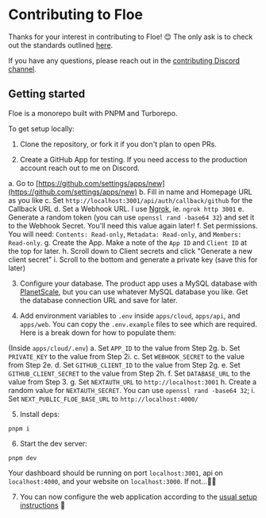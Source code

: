 # Contributing to Floe

Thanks for your interest in contributing to Floe! 😊 The only ask is to check out the standards outlined [here](https://www.contributor-covenant.org/version/1/4/code-of-conduct/).

If you have any questions, please reach out in the [contributing Discord channel](https://discord.gg/EHwDvBhKHk).

## Getting started

Floe is a monorepo built with PNPM and Turborepo.

To get setup locally:

1. Clone the repository, or fork it if you don't plan to open PRs.

2. Create a GitHub App for testing. If you need access to the production account reach out to me on Discord.

a. Go to [https://github.com/settings/apps/new](https://github.com/settings/apps/new)
b. Fill in name and Homepage URL as you like
c. Set `http://localhost:3001/api/auth/callback/github` for the Callback URL
d. Set a Webhook URL. I use [Ngrok](https://ngrok.com/), ie. `ngrok http 3001`
e. Generate a random token (you can use `openssl rand -base64 32`) and set it to the Webhook Secret. You'll need this value again later!
f. Set permissions. You will need: `Contents: Read-only`, `Metadata: Read-only`, and `Members: Read-only`.
g. Create the App. Make a note of the `App ID` and `Client ID` at the top for later.
h. Scroll down to Client secrets and click "Generate a new client secret"
i. Scroll to the bottom and generate a private key (save this for later)

3. Configure your database. The product app uses a MySQL database with [PlanetScale](https://planetscale.com/), but you can use whatever MySQL database you like. Get the database connection URL and save for later.

4. Add environment variables to `.env` inside `apps/cloud`, `apps/api`, and `apps/web`. You can copy the `.env.example` files to see which are required. Here is a break down for how to populate them:

(Inside `apps/cloud/.env`)
a. Set `APP_ID` to the value from Step 2g.
b. Set `PRIVATE_KEY` to the value from Step 2i.
c. Set `WEBHOOK_SECRET` to the value from Step 2e.
d. Set `GITHUB_CLIENT_ID` to the value from Step 2g.
e. Set `GITHUB_CLIENT_SECRET` to the value from Step 2h.
f. Set `DATABASE_URL` to the value from Step 3.
g. Set `NEXTAUTH_URL` to `http://localhost:3001`
h. Create a random value for `NEXTAUTH_SECRET`. You can use `openssl rand -base64 32`;
i. Set `NEXT_PUBLIC_FLOE_BASE_URL` to `http://localhost:4000/`

5. Install deps:

```
pnpm i
```

6. Start the dev server:

```
pnpm dev
```

Your dashboard should be running on port `localhost:3001`, api on `localhost:4000`, and your website on `localhost:3000`. If not...🤷‍♂️

7. You can now configure the web application according to the [usual setup instructions](https://www.notion.so/floe-dev/Docs-UI-Templates-ef503e987aaa4dabb1e388cac9e14d62?pvs=4) 🎉
